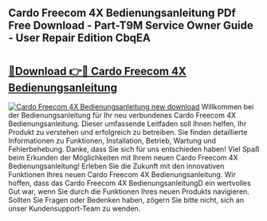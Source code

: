 ## Cardo Freecom 4X Bedienungsanleitung PDf Free Download - Part-T9M Service Owner Guide - User Repair Edition CbqEA

# <h2><a href="http://df4cch.blite.top/?on=Cardo+Freecom+4X+Bedienungsanleitung">🔗Download 👉🔴 Cardo Freecom 4X Bedienungsanleitung</a></h2>

[![Cardo Freecom 4X Bedienungsanleitung new download](https://i.imgur.com/lujVjoI.png)](http://df4cch.blite.top/?on=Cardo+Freecom+4X+Bedienungsanleitung)
Willkommen bei der Bedienungsanleitung für Ihr neu verbundenes Cardo Freecom 4X Bedienungsanleitung. Dieser umfassende Leitfaden soll Ihnen helfen, Ihr Produkt zu verstehen und erfolgreich zu betreiben. Sie finden detaillierte Informationen zu Funktionen, Installation, Betrieb, Wartung und Fehlerbehebung. Danke, dass Sie sich für uns entschieden haben! Viel Spaß beim Erkunden der Möglichkeiten mit Ihrem neuen Cardo Freecom 4X Bedienungsanleitung! Erleben Sie die Zukunft mit den innovativen Funktionen Ihres neuen Cardo Freecom 4X Bedienungsanleitung. Wir hoffen, dass das Cardo Freecom 4X BedienungsanleitungD ein wertvolles Gut war, wenn Sie durch die Funktionen Ihres neuen Produkts navigieren. Sollten Sie Fragen oder Bedenken haben, zögern Sie bitte nicht, sich an unser Kundensupport-Team zu wenden.
